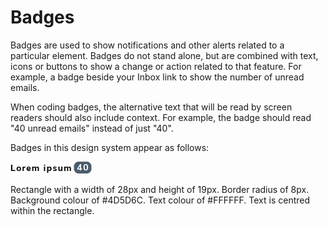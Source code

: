 # Badges

Badges are used to show notifications and other alerts related to a particular element. Badges do not stand alone, but are combined with text, icons or buttons to show a change or action related to that feature. For example, a badge beside your Inbox link to show the number of unread emails.

When coding badges, the alternative text that will be read by screen readers should also include context. For example, the badge should read "40 unread emails" instead of just "40".

Badges in this design system appear as follows:

![](.gitbook/assets/badges.png)

Rectangle with a width of 28px and height of 19px. Border radius of 8px. Background colour of \#4D5D6C. Text colour of \#FFFFFF. Text is centred within the rectangle.

